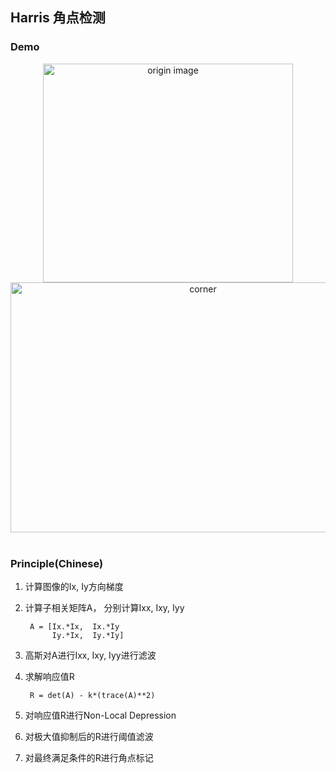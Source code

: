 ## Harris 角点检测


### Demo

<div align="center">
  <img src="https://github.com/liziniu/cvpr_2018_spring/blob/master/Harris%20Corner%20Detection/img/pic.png"  height="350" width="400" title="origin image">
  
  <img src="https://github.com/liziniu/cvpr_2018_spring/blob/master/Harris%20Corner%20Detection/img/corners.png" height="400" width="600" title="corner">
</div>
  

### Principle(Chinese)

1. 计算图像的Ix, Iy方向梯度


2. 计算子相关矩阵A， 分别计算Ixx, Ixy, Iyy
    
    	A = [Ix.*Ix,  Ix.*Iy
             Iy.*Ix,  Iy.*Iy]
             
3. 高斯对A进行Ixx, Ixy, Iyy进行滤波


4. 求解响应值R

		R = det(A) - k*(trace(A)**2)
		
5. 对响应值R进行Non-Local Depression

6. 对极大值抑制后的R进行阈值滤波

7. 对最终满足条件的R进行角点标记

